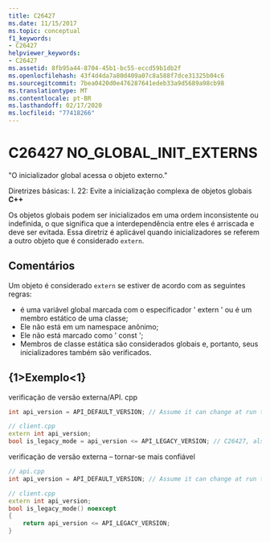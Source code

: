 ```yaml
---
title: C26427
ms.date: 11/15/2017
ms.topic: conceptual
f1_keywords:
- C26427
helpviewer_keywords:
- C26427
ms.assetid: 8fb95a44-8704-45b1-bc55-eccd59b1db2f
ms.openlocfilehash: 43f4d4da7a80d409a07c8a588f7dce31325b04c6
ms.sourcegitcommit: 7bea0420d0e476287641edeb33a9d5689a98cb98
ms.translationtype: MT
ms.contentlocale: pt-BR
ms.lasthandoff: 02/17/2020
ms.locfileid: "77418266"
---
```

# <a name="c26427-no_global_init_externs"></a>C26427 NO_GLOBAL_INIT_EXTERNS

"O inicializador global acessa o objeto externo."

Diretrizes básicas: I. 22: Evite a inicialização complexa de objetos globais **C++**

Os objetos globais podem ser inicializados em uma ordem inconsistente ou indefinida, o que significa que a interdependência entre eles é arriscada e deve ser evitada. Essa diretriz é aplicável quando inicializadores se referem a outro objeto que é considerado `extern`.

## <a name="remarks"></a>Comentários

Um objeto é considerado `extern` se estiver de acordo com as seguintes regras:

- é uma variável global marcada com o especificador ' extern ' ou é um membro estático de uma classe;
- Ele não está em um namespace anônimo;
- Ele não está marcado como ' const ';
- Membros de classe estática são considerados globais e, portanto, seus inicializadores também são verificados.

## <a name="example"></a>{1&gt;Exemplo&lt;1}

verificação de versão externa/API. cpp

```cpp
int api_version = API_DEFAULT_VERSION; // Assume it can change at run time, hence non-const.

// client.cpp
extern int api_version;
bool is_legacy_mode = api_version <= API_LEGACY_VERSION; // C26427, also stale value
```

verificação de versão externa – tornar-se mais confiável

```cpp
// api.cpp
int api_version = API_DEFAULT_VERSION; // Assume it can change at run time, hence non-const.

// client.cpp
extern int api_version;
bool is_legacy_mode() noexcept
{
    return api_version <= API_LEGACY_VERSION;
}
```
